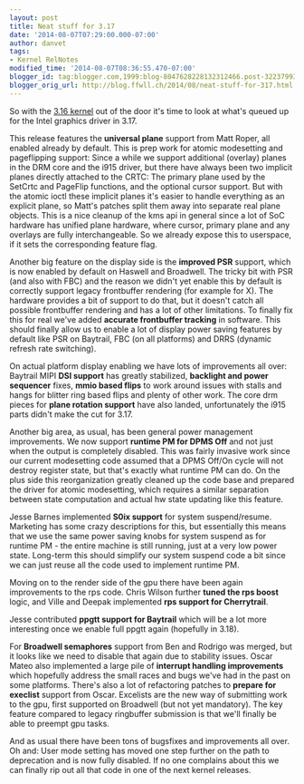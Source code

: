 ```yaml
---
layout: post
title: Neat stuff for 3.17
date: '2014-08-07T07:29:00.000-07:00'
author: danvet
tags:
- Kernel RelNotes
modified_time: '2014-08-07T08:36:55.470-07:00'
blogger_id: tag:blogger.com,1999:blog-8047628228132312466.post-3223799358281583581
blogger_orig_url: http://blog.ffwll.ch/2014/08/neat-stuff-for-317.html
---
```


So with the <a href="http://blog.ffwll.ch/2014/06/neat-drmi915-stuff-for-316.html">3.16 kernel</a> out of the door it's time to look at what's queued up for the Intel graphics driver in 3.17.

<!--more-->

This release features the <b>universal plane</b> support from Matt Roper, all enabled already by default. This is prep work for atomic modesetting and pageflipping support: Since a while we support additional (overlay) planes in the DRM core and the i915 driver, but there have always been two implicit planes directly attached to the CRTC: The primary plane used by the SetCrtc and PageFlip functions, and the optional cursor support. But with the atomic ioctl these implicit planes it's easier to handle everything as an explicit plane, so Matt's patches split them away into separate real plane objects. This is a nice cleanup of the kms api in general since a lot of SoC hardware has unified plane hardware, where cursor, primary plane and any overlays are fully interchangeable. So we already expose this to userspace, if it sets the corresponding feature flag.



Another big feature on the display side is the <b>improved PSR</b> support, which is now enabled by default on Haswell and Broadwell. The tricky bit with PSR (and also with FBC) and the reason we didn't yet enable this by default is correctly support legacy frontbuffer rendering (for example for X). The hardware provides a bit of support to do that, but it doesn't catch all possible frontbuffer rendering and has a lot of other limitations. To finally fix this for real we've added <b>accurate frontbuffer tracking</b> in software. This should finally allow us to enable a lot of display power saving features by default like PSR on Baytrail, FBC (on all platforms) and DRRS (dynamic refresh rate switching).



On actual platform display enabling we have lots of improvements all over: Baytrail MIPI <b>DSI support</b> has greatly stabilized, <b>backlight and power sequencer</b> fixes, <b>mmio based flips</b> to work around issues with stalls and hangs for blitter ring based flips and plenty of other work. The core drm pieces for <b>plane rotation support</b> have also landed, unfortunately the i915 parts didn't make the cut for 3.17.



Another big area, as usual, has been general power management improvements. We now support <b>runtime PM for DPMS Off</b> and not just when the output is completely disabled. This was fairly invasive work since our current modesetting code assumed that a DPMS Off/On cycle will not destroy register state, but that's exactly what runtime PM can do. On the plus side this reorganization greatly cleaned up the code base and prepared the driver for atomic modesetting, which requires a similar separation between state computation and actual hw state updating like this feature.



Jesse Barnes implemented <b>S0ix support</b> for system suspend/resume. Marketing has some crazy descriptions for this, but essentially this means that we use the same power saving knobs for system suspend as for runtime PM - the entire machine is still running, just at a very low power state. Long-term this should simplify our system suspend code a bit since we can just reuse all the code used to implement runtime PM.



Moving on to the render side of the gpu there have been again improvements to the rps code. Chris Wilson further <b>tuned the rps boost</b> logic, and Ville and Deepak implemented <b>rps support for Cherrytrail</b>.

Jesse contributed <b>ppgtt support for Baytrail</b> which will be a lot more interesting once we enable full ppgtt again (hopefully in 3.18).



For <b>Broadwell semaphores</b> support from Ben and Rodrigo was merged, but it looks like we need to disable that again due to stability issues. Oscar Mateo also implemented a large pile of <b>interrupt handling improvements </b>which hopefully address the small races and bugs we've had in the past on some platforms. There's also a lot of refactoring patches to <b>prepare for execlist</b> support from Oscar. Excelists are the new way of submitting work to the gpu, first supported on Broadwell (but not yet mandatory). The key feature compared to legacy ringbuffer submission is that we'll finally be able to preempt gpu tasks.



And as usual there have been tons of bugsfixes and improvements all over. Oh and: User mode setting has moved one step further on the path to deprecation and is now fully disabled. If no one complains about this we can finally rip out all that code in one of the next kernel releases.